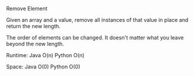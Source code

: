 Remove Element

Given an array and a value, remove all instances of that value in place and return the new length.

The order of elements can be changed. It doesn't matter what you leave beyond the new length.



Runtime:
Java O(n) Python O(n)

Space:
Java O(0) Python O(0)

